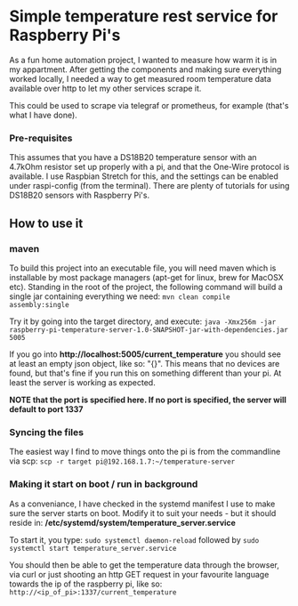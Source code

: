 # Simple temperature rest service for Raspberry Pi's
As a fun home automation project, I wanted to measure how warm it is in my appartment. After getting the components and making sure everything worked locally, I needed a way to get measured room temperature data available over http to let my other services scrape it.

This could be used to scrape via telegraf or prometheus, for example (that's what I have done).

### Pre-requisites
This assumes that you have a DS18B20 temperature sensor with an 4.7kOhm resistor set up properly with a pi, and that the One-Wire protocol is available. I use Raspbian Stretch for this, and the settings can be enabled under raspi-config (from the terminal). There are plenty of tutorials for using DS18B20 sensors with Raspberry Pi's.

## How to use it
### maven
To build this project into an executable file, you will need maven which is installable by most package managers (apt-get for linux, brew for MacOSX etc). Standing in the root of the project, the following command will build a single jar containing everything we need:
```mvn clean compile assembly:single```

Try it by going into the target directory, and execute:
```java -Xmx256m -jar raspberry-pi-temperature-server-1.0-SNAPSHOT-jar-with-dependencies.jar 5005```

If you go into **http://localhost:5005/current_temperature** you should see at least an empty json object, like so: "{}". This means that no devices are found, but that's fine if you run this on something different than your pi. At least the server is working as expected.

**NOTE that the port is specified here. If no port is specified, the server will default to port 1337**

### Syncing the files
The easiest way I find to move things onto the pi is from the commandline via scp:
```scp -r target pi@192.168.1.7:~/temperature-server```

### Making it start on boot / run in background
As a conveniance, I have checked in the systemd manifest I use to make sure the server starts on boot. Modify it to suit your needs - but it should reside in:
**/etc/systemd/system/temperature_server.service** 

To start it, you type: 
```sudo systemctl daemon-reload``` followed by
```sudo systemctl start temperature_server.service```

You should then be able to get the temperature data through the browser, via curl or just shooting an http GET request in your favourite language towards the ip of the raspberry pi, like so:
```http://<ip_of_pi>:1337/current_temperature```

